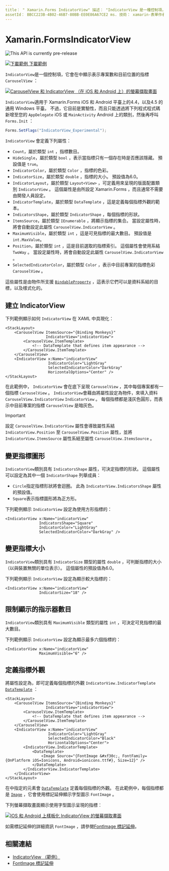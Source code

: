```yaml
---
title： " Xamarin.Forms IndicatorView" 描述： "IndicatorView 是一種控制項，它會顯示指標，以代表 CarouselView 中的專案數和目前的位置。」
assetId： BBCC223B-4B02-46B7-80BB-EE0E86A67CE2 ms. 技術： xamarin-表單作者： davidbritch ms. author： dabritch ms. 日期：02/27/2020 否-loc： [ Xamarin.Forms ， Xamarin.Essentials ]
---
```


# <a name="xamarinforms-indicatorview"></a>Xamarin.FormsIndicatorView

![](~/media/shared/preview.png "This API is currently pre-release")

[![下載範例 ](~/media/shared/download.png) 下載範例](https://docs.microsoft.com/samples/xamarin/xamarin-forms-samples/userinterface-indicatorviewdemos/)

`IndicatorView`是一個控制項，它會在中顯示表示專案數和目前位置的指標 `CarouselView` ：

[![CarouselView 和 IndicatorView （在 iOS 和 Android 上）的螢幕擷取畫面](indicatorview-images/circles.png "IndicatorView 圓形")](indicatorview-images/circles-large.png#lightbox "IndicatorView 圓形")

`IndicatorView`適用于 Xamarin.Forms iOS 和 Android 平臺上的4.4，以及4.5 的通用 Windows 平臺。 不過，它目前是實驗性，而且只能透過將下列程式程式碼新增至您的 `AppDelegate` iOS 或 `MainActivity` Android 上的類別，然後再呼叫 `Forms.Init` ：

```csharp
Forms.SetFlags("IndicatorView_Experimental");
```

`IndicatorView` 會定義下列屬性：

- `Count`，屬於類型 `int` ，指標數目。
- `HideSingle`，屬於類型 `bool` ，表示當指標只有一個存在時是否應該隱藏。 預設值是 `true`。
- `IndicatorColor`，屬於類型 `Color` ，指標的色彩。
- `IndicatorSize`，屬於類型 `double` ，指標的大小。 預設值為6.0。
- `IndicatorLayout`，屬於類型 `Layout<View>` ，可定義用來呈現的版面配置類別 `IndicatorView` 。 這個屬性是由所設定 Xamarin.Forms ，而且通常不需要由開發人員設定。
- `IndicatorTemplate`，屬於類型 `DataTemplate` ，這是定義每個指標外觀的範本。
- `IndicatorsShape`，屬於類型 `IndicatorShape` ，每個指標的形狀。
- `ItemsSource`，屬於類型 `IEnumerable` ，將顯示指標的集合。 當設定屬性時，將會自動設定此屬性 `CarouselView.IndicatorView` 。
- `MaximumVisible`，屬於類型 `int` ，這是可見指標的最大數目。 預設值是 `int.MaxValue`。
- `Position`，屬於類型 `int` ，這是目前選取的指標索引。 這個屬性會使用系結 `TwoWay` 。 當設定屬性時，將會自動設定此屬性 `CarouselView.IndicatorView` 。
- `SelectedIndicatorColor`，屬於類型 `Color` ，表示中目前專案的指標色彩 `CarouselView` 。

這些屬性是由物件所支援 [`BindableProperty`](xref:Xamarin.Forms.BindableProperty) ，這表示它們可以是資料系結的目標，以及樣式化的。

## <a name="create-an-indicatorview"></a>建立 IndicatorView

下列範例顯示如何 `IndicatorView` 在 XAML 中具現化：

```xaml
<StackLayout>
    <CarouselView ItemsSource="{Binding Monkeys}"
                  IndicatorView="indicatorView">
        <CarouselView.ItemTemplate>
            <!-- DataTemplate that defines item appearance -->
        </CarouselView.ItemTemplate>
    </CarouselView>
    <IndicatorView x:Name="indicatorView"
                   IndicatorColor="LightGray"
                   SelectedIndicatorColor="DarkGray"
                   HorizontalOptions="Center" />
</StackLayout>
```

在此範例中， `IndicatorView` 會在底下呈現 `CarouselView` ，其中每個專案都有一個指標 `CarouselView` 。 `IndicatorView`會藉由將屬性設定為物件，來填入資料 `CarouselView.IndicatorView` `IndicatorView` 。 每個指標都是淺灰色圓形，而表示中目前專案的指標 `CarouselView` 是暗灰色。

> [!IMPORTANT]
> 設定 `CarouselView.IndicatorView` 屬性會導致屬性系結 `IndicatorView.Position` 至 `CarouselView.Position` 屬性，並將 `IndicatorView.ItemsSource` 屬性系結至屬性 `CarouselView.ItemsSource` 。

## <a name="change-indicator-shape"></a>變更指標圖形

`IndicatorView`類別具有 `IndicatorsShape` 屬性，可決定指標的形狀。 這個屬性可以設定為其中一個 `IndicatorShape` 列舉成員：

- `Circle`指定指標形狀將會迴圈。 此為 `IndicatorView.IndicatorsShape` 屬性的預設值。
- `Square`表示指標圖形將為正方形。

下列範例顯示 `IndicatorView` 設定為使用方形指標的：

```xaml
<IndicatorView x:Name="indicatorView"
               IndicatorsShape="Square"
               IndicatorColor="LightGray"
               SelectedIndicatorColor="DarkGray" />
```

## <a name="change-indicator-size"></a>變更指標大小

`IndicatorView`類別具有 `IndicatorSize` 類型的屬性 `double` ，可判斷指標的大小（以與裝置無關的單位表示）。 這個屬性的預設值為6.0。

下列範例顯示 `IndicatorView` 設定為顯示較大指標的：

```xaml
<IndicatorView x:Name="indicatorView"
               IndicatorSize="18" />
```

## <a name="limit-the-number-of-indicators-displayed"></a>限制顯示的指示器數目

`IndicatorView`類別具有 `MaximumVisible` 類型的屬性 `int` ，可決定可見指標的最大數目。

下列範例顯示 `IndicatorView` 設定為顯示最多六個指標的：

```xaml
<IndicatorView x:Name="indicatorView"
               MaximumVisible="6" />
```

## <a name="define-indicator-appearance"></a>定義指標外觀

將屬性設定為，即可定義每個指標的外觀 `IndicatorView.IndicatorTemplate` [`DataTemplate`](xref:Xamarin.Forms.DataTemplate) ：

```xaml
<StackLayout>
    <CarouselView ItemsSource="{Binding Monkeys}"
                  IndicatorView="indicatorView">
        <CarouselView.ItemTemplate>
            <!-- DataTemplate that defines item appearance -->
        </CarouselView.ItemTemplate>
    </CarouselView>
    <IndicatorView x:Name="indicatorView"
                   IndicatorColor="LightGray"
                   SelectedIndicatorColor="Black"
                   HorizontalOptions="Center">
        <IndicatorView.IndicatorTemplate>
            <DataTemplate>
                <Image Source="{FontImage &#xf30c;, FontFamily={OnPlatform iOS=Ionicons, Android=ionicons.ttf#}, Size=12}" />
            </DataTemplate>
        </IndicatorView.IndicatorTemplate>
    </IndicatorView>
</StackLayout>
```

在中指定的元素會 [`DataTemplate`](xref:Xamarin.Forms.DataTemplate) 定義每個指標的外觀。 在此範例中，每個指標都是 [`Image`](xref:Xamarin.Forms.Image) ，它會使用標記延伸顯示字型圖示 `FontImage` 。

下列螢幕擷取畫面顯示使用字型圖示呈現的指標：

[![IOS 和 Android 上樣板化 IndicatorView 的螢幕擷取畫面](indicatorview-images/templated.png "樣板化 IndicatorView")](indicatorview-images/templated-large.png#lightbox "樣板化 IndicatorView")

如需標記延伸的詳細資訊 `FontImage` ，請參閱[FontImage 標記延伸](~/xamarin-forms/xaml/markup-extensions/consuming.md#fontimage-markup-extension)。

## <a name="related-links"></a>相關連結

- [IndicatorView （範例）](https://docs.microsoft.com/samples/xamarin/xamarin-forms-samples/userinterface-indicatorviewdemos/)
- [FontImage 標記延伸](~/xamarin-forms/xaml/markup-extensions/consuming.md#fontimage-markup-extension)
